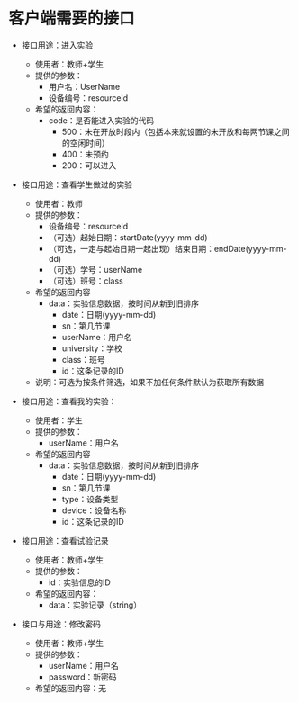 # 客户端需要的接口

- 接口用途：进入实验
  - 使用者：教师+学生
  - 提供的参数：
    - 用户名：UserName
    - 设备编号：resourceId
  - 希望的返回内容：
    - code：是否能进入实验的代码
      - 500：未在开放时段内（包括本来就设置的未开放和每两节课之间的空闲时间）
      - 400：未预约
      - 200：可以进入

- 接口用途：查看学生做过的实验
  - 使用者：教师
  - 提供的参数：
    - 设备编号：resourceId
    - （可选）起始日期：startDate(yyyy-mm-dd)
    - （可选，一定与起始日期一起出现）结束日期：endDate(yyyy-mm-dd)
    - （可选）学号：userName
    - （可选）班号：class
  - 希望的返回内容
    - data：实验信息数据，按时间从新到旧排序
      - date：日期(yyyy-mm-dd)
      - sn：第几节课
      - userName：用户名
      - university：学校
      - class：班号
      - id：这条记录的ID
  - 说明：可选为按条件筛选，如果不加任何条件默认为获取所有数据
- 接口用途：查看我的实验：
  - 使用者：学生
  - 提供的参数：
    - userName：用户名
  - 希望的返回内容
    - data：实验信息数据，按时间从新到旧排序
      - date：日期(yyyy-mm-dd)
      - sn：第几节课
      - type：设备类型
      - device：设备名称
      - id：这条记录的ID

- 接口用途：查看试验记录
  - 使用者：教师+学生
  - 提供的参数：
    - id：实验信息的ID
  - 希望的返回内容：
    - data：实验记录（string）

- 接口与用途：修改密码
  - 使用者：教师+学生
  - 提供的参数：
    - userName：用户名
    - password：新密码
  - 希望的返回内容：无